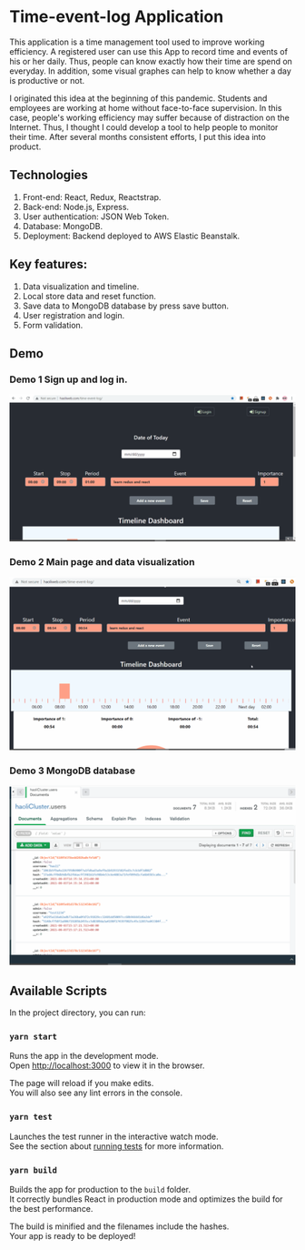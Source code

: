 # Time-event-log Application

This application is a time management tool used to improve working efficiency. A registered user can use this App to record time and events of his or her daily. Thus, people can know exactly how their time are spend on everyday. In addition, some visual graphes can help to know whether a day is productive or not.

I originated this idea at the beginning of this pandemic. Students and employees are working at home without face-to-face supervision. In this case, people's working efficiency may suffer because of distraction on the Internet. Thus, I thought I could develop a tool to help people to monitor their time. After several months consistent efforts, I put this idea into product.

## Technologies
1. Front-end: React, Redux, Reactstrap.
2. Back-end: Node.js, Express.
3. User authentication: JSON Web Token.
4. Database: MongoDB.
5. Deployment: Backend deployed to AWS Elastic Beanstalk. 

## Key features:
1. Data visualization and timeline.
2. Local store data and reset function.
3. Save data to MongoDB database by press save button.
4. User registration and login.
5. Form validation.

## Demo
### Demo 1 Sign up and log in.
![Demo](./src/gif/login.gif "Demo")
### Demo 2 Main page and data visualization
![Demo](./src/gif/eventRows.gif "Demo")
### Demo 3 MongoDB database
![Demo](./src/gif/mongodb.gif "Demo")
 


## Available Scripts

In the project directory, you can run:

### `yarn start`

Runs the app in the development mode.\
Open [http://localhost:3000](http://localhost:3000) to view it in the browser.

The page will reload if you make edits.\
You will also see any lint errors in the console.

### `yarn test`

Launches the test runner in the interactive watch mode.\
See the section about [running tests](https://facebook.github.io/create-react-app/docs/running-tests) for more information.

### `yarn build`

Builds the app for production to the `build` folder.\
It correctly bundles React in production mode and optimizes the build for the best performance.

The build is minified and the filenames include the hashes.\
Your app is ready to be deployed!
 